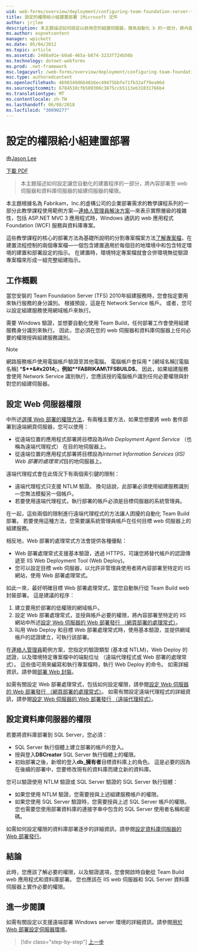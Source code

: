 ```yaml
---
uid: web-forms/overview/deployment/configuring-team-foundation-server-for-web-deployment/configuring-permissions-for-team-build-deployment
title: 設定的權限給小組建置部署 |Microsoft 文件
author: jrjlee
description: 本主題描述如何設定以啟用您的組建伺服器，做為自動化 b 的一部分，將內容部署至 web 伺服器和資料庫伺服器的權限...
ms.author: aspnetcontent
manager: wpickett
ms.date: 05/04/2012
ms.topic: article
ms.assetid: 2488a91e-b0a8-465a-b874-3233f724b56b
ms.technology: dotnet-webforms
ms.prod: .net-framework
msc.legacyurl: /web-forms/overview/deployment/configuring-team-foundation-server-for-web-deployment/configuring-permissions-for-team-build-deployment
msc.type: authoredcontent
ms.openlocfilehash: 4698349d664816ec49475bbfe71fb32af79ea96d
ms.sourcegitcommit: 6784510cfb589308c3875ccb5113eb31031766b4
ms.translationtype: MT
ms.contentlocale: zh-TW
ms.lasthandoff: 06/08/2018
ms.locfileid: "30890277"
---
```

<a name="configuring-permissions-for-team-build-deployment"></a>設定的權限給小組建置部署
====================
由[Jason Lee](https://github.com/jrjlee)

[下載 PDF](https://msdnshared.blob.core.windows.net/media/MSDNBlogsFS/prod.evol.blogs.msdn.com/CommunityServer.Blogs.Components.WeblogFiles/00/00/00/63/56/8130.DeployingWebAppsInEnterpriseScenarios.pdf)

> 本主題描述如何設定讓您自動化的建置程序的一部分，將內容部署至 web 伺服器和資料庫伺服器的組建伺服器的權限。


本主題根據名為 Fabrikam，Inc.的虛構公司的企業部署需求的教學課程系列的一部分此教學課程使用範例方案&#x2014;[連絡人管理員解決方案](../web-deployment-in-the-enterprise/the-contact-manager-solution.md)&#x2014;來表示實際層級的複雜性，包括 ASP.NET MVC 3 應用程式時，Windows 通訊的 web 應用程式Foundation (WCF) 服務與資料庫專案。

這些教學課程的核心的部署方法為基礎所說明的分割專案檔案方法[了解專案檔](../web-deployment-in-the-enterprise/understanding-the-project-file.md)，在建置流程控制的兩個專案檔&#x2014;一個包含建置適用於每個目的地環境中和包含特定環境的建置和部署設定的指示。 在建置時，環境特定專案檔就會合併環境無從驗證專案檔來形成一組完整組建指示。

## <a name="task-overview"></a>工作概觀

當您安裝的 Team Foundation Server (TFS) 2010年組建服務時，您會指定要用來執行服務的身分識別。 根據預設，這是在 Network Service 帳戶。 或者，您可以設定組建服務使用網域帳戶來執行。

需要 Windows 驗證，並想要自動化使用 Team Build，任何部署工作會使用組建服務身分識別來執行。 因此，您必須在您的 web 伺服器和資料庫伺服器上任何必要的權限授與組建服務識別。

> [!NOTE]
> 網路服務帳戶使用電腦帳戶驗證至其他電腦。 電腦帳戶會採用 * [網域名稱]\[電腦名稱] ***$**&#x2014;，例如**FABRIKAM\TFSBUILD$**。 因此，如果組建服務會使用 Network Service 識別執行，您應該授的電腦帳戶識別任何必要權限與針對您的組建伺服器。


## <a name="configuring-web-server-permissions"></a>設定 Web 伺服器權限

中所述[選擇 Web 部署的權限方法](../configuring-server-environments-for-web-deployment/choosing-the-right-approach-to-web-deployment.md)，有兩種主要方法，如果您想要將 web 套件部署到遠端網頁伺服器，您可以使用：

- 從遠端位置的應用程式部署將目標設為*Web Deployment Agent Service* （也稱為遠端代理程式） 在目的地伺服器上。
- 從遠端位置的應用程式部署將目標設為*Internet Information Services* (*IIS) Web 部署的處理常式*目的地伺服器上。

遠端代理程式會在此情況下有兩個索引鍵的限制：

- 遠端代理程式只支援 NTLM 驗證。 換句話說，此部署必須使用組建服務識別&#x2014;您無法模擬另一個帳戶。
- 若要使用遠端代理程式，執行部署的帳戶必須是目標伺服器的系統管理員。

在一起，這些兩個的限制進行遠端代理程式的方法讓人困擾的自動化 Team Build 部署。 若要使用這種方法，您需要讓系統管理員帳戶在任何目標 web 伺服器上的組建服務。

相反地，Web 部署的處理常式方法會提供各種優點：

- Web 部署處理常式支援基本驗證，透過 HTTPS，可讓您將替代帳戶的認證傳遞至 IIS Web Deployment Tool (Web Deploy)。
- 您可以設定目標 web 伺服器，以允許非管理員使用者將內容部署至特定的 IIS 網站，使用 Web 部署處理常式。

如此一來，最好明確目標 Web 部署處理常式，當您自動執行從 Team Build web 封裝部署。 這是建議的程序：

1. 建立要用於部署的低權限的網域帳戶。
2. 設定 Web 部署處理常式，並授與帳戶必要的權限，將內容部署至特定的 IIS 網站中所述[設定 Web 伺服器的 Web 部署發行 （網頁部署的處理常式）](../configuring-server-environments-for-web-deployment/configuring-a-web-server-for-web-deploy-publishing-web-deploy-handler.md)。
3. 叫用 Web Deploy 和目標 Web 部署處理常式時，使用基本驗證，並提供網域帳戶的認證建立，可執行該部署。

在[連絡人管理員](../web-deployment-in-the-enterprise/the-contact-manager-solution.md)範例方案，您指定的驗證類型 (基本或 NTLM)，Web Deploy 的認證，以及環境特定專案檔中的端點位址 （遠端代理程式或 Web 部署的處理常式）。 這些值可用來編寫和執行專案檔時，執行 Web Deploy 的命令。 如需詳細資訊，請參閱[部署 Web 封裝](../web-deployment-in-the-enterprise/deploying-web-packages.md)。

如需有關設定 Web 部署處理常式，包括如何設定權限，請參閱[設定 Web 伺服器的 Web 部署發行 （網頁部署的處理常式）](../configuring-server-environments-for-web-deployment/configuring-a-web-server-for-web-deploy-publishing-web-deploy-handler.md)。 如需有關設定遠端代理程式的詳細資訊，請參閱[設定 Web 伺服器的 Web 部署發行 （遠端代理程式）](../configuring-server-environments-for-web-deployment/configuring-a-web-server-for-web-deploy-publishing-remote-agent.md)。

## <a name="configuring-database-server-permissions"></a>設定資料庫伺服器的權限

若要將資料庫部署到 SQL Server，您必須：

- SQL Server 執行個體上建立部署的帳戶的登入。
- 授與登入**DBCreator** SQL Server 執行個體上的權限。
- 初始部署之後，新增的登入**db\_擁有者**目標資料庫上的角色。 這是必要的因為在後續的部署中，您要修改現有的資料庫而建立新的資料庫。

您可以驗證使用 NTLM 驗證或 SQL Server 驗證的 SQL Server 執行個體：

- 如果您使用 NTLM 驗證，您需要授與上述組建服務帳戶的權限。
- 如果您使用 SQL Server 驗證時，您需要授與上述 SQL Server 帳戶的權限。 您也需要您使用部署資料庫的連接字串中包含的 SQL Server 使用者名稱和密碼。

如需如何設定權限的資料庫部署逐步的詳細資訊，請參閱[設定資料庫伺服器的 Web 部署發行](../configuring-server-environments-for-web-deployment/configuring-a-database-server-for-web-deploy-publishing.md)。

## <a name="conclusion"></a>結論

此時，您應該了解必要的權限，以及驗證選項，您會開啟時自動從 Team Build web 應用程式和資料庫部署。 您也應該在 IIS web 伺服器和 SQL Server 資料庫伺服器上實作必要的權限。

## <a name="further-reading"></a>進一步閱讀

如需有關設定以支援遠端部署 Windows server 環境的詳細資訊，請參閱[用於 Web 部署設定伺服器環境](../configuring-server-environments-for-web-deployment/configuring-server-environments-for-web-deployment.md)。

> [!div class="step-by-step"]
> [上一步](deploying-a-specific-build.md)
